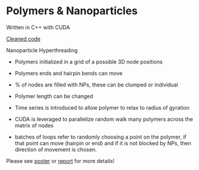 Polymers & Nanoparticles
=============
Written in C++ with CUDA

[Cleaned code](Nanoparticles/Nanoparticles/Nanoparticles/PolymerMain.cu)

Nanoparticle Hyperthreading

- Polymers initialized in a grid of a possible 3D node positions

- Polymers ends and hairpin bends can move

- % of nodes are filled with NPs, these can be clumped or individual

- Polymer length can be changed

- Time series is introduced to allow polymer to relax to radius of gyration

- CUDA is leveraged to parallelize random walk many polymers across the matrix of nodes

- batches of loops refer to randomly choosing a point on the polymer, if that point can move (hairpin or end) and if it is not blocked by NPs, then direction of movement is chosen.

Please see [poster](Nanoparticles/PolymerDynamicsPoster.pdf) or 
[report](
        Nanoparticles/PolymerDynamics_2014_MichaelStringer.pdf
      ) for more details!   
	  
	  
